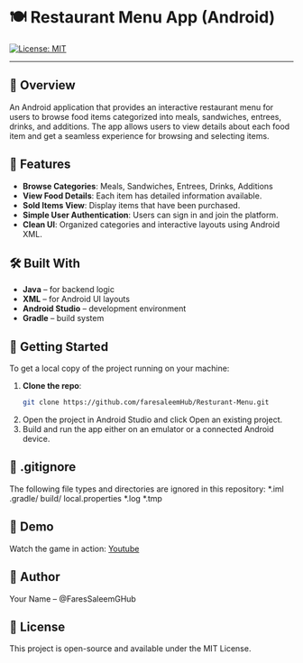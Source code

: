 # 🍽️ Restaurant Menu App (Android)
[![License: MIT](https://img.shields.io/badge/License-MIT-yellow.svg)](LICENSE)

---

## 📱 Overview
An Android application that provides an interactive restaurant menu for users to browse food items categorized into meals, sandwiches, entrees, drinks, and additions. The app allows users to view details about each food item and get a seamless experience for browsing and selecting items.

## 🎯 Features
- **Browse Categories**: Meals, Sandwiches, Entrees, Drinks, Additions
- **View Food Details**: Each item has detailed information available.
- **Sold Items View**: Display items that have been purchased.
- **Simple User Authentication**: Users can sign in and join the platform.
- **Clean UI**: Organized categories and interactive layouts using Android XML.

## 🛠️ Built With
- **Java** – for backend logic
- **XML** – for Android UI layouts
- **Android Studio** – development environment
- **Gradle** – build system

## 🚀 Getting Started
To get a local copy of the project running on your machine:
1. **Clone the repo**:
   ```bash
   git clone https://github.com/faresaleemHub/Resturant-Menu.git
2. Open the project in Android Studio and click Open an existing project.
3. Build and run the app either on an emulator or a connected Android device.


## 📂 .gitignore
The following file types and directories are ignored in this repository:
*.iml
.gradle/
build/
local.properties
*.log
*.tmp

## 🎥 Demo
Watch the game in action: [Youtube](https://www.youtube.com/watch?v=EHl8-I7jvrk)
   
## 👤 Author
Your Name – @FaresSaleemGHub

## 📜 License
This project is open-source and available under the MIT License.
